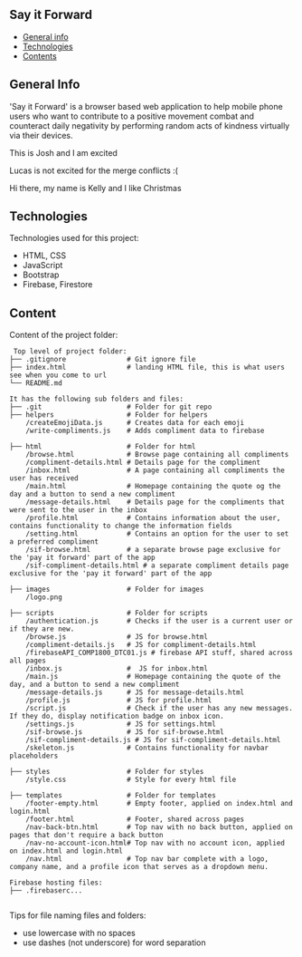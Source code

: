 ## Say it Forward

* [General info](#general-info)
* [Technologies](#technologies)
* [Contents](#content)

## General Info
'Say it Forward' is a browser based web application to help mobile phone users who want to contribute to a positive movement combat and counteract daily negativity by performing random acts of kindness virtually via their devices.

This is Josh and I am excited

Lucas is not excited for the merge conflicts :(

Hi there, my name is Kelly and I like Christmas

## Technologies

Technologies used for this project:

* HTML, CSS
* JavaScript
* Bootstrap
* Firebase, Firestore

## Content

Content of the project folder:

```
 Top level of project folder: 
├── .gitignore               # Git ignore file
├── index.html               # landing HTML file, this is what users see when you come to url
└── README.md

It has the following sub folders and files:
├── .git                     # Folder for git repo
├── helpers                  # Folder for helpers
    /createEmojiData.js      # Creates data for each emoji
    /write-compliments.js    # Adds compliment data to firebase

├── html                     # Folder for html
    /browse.html             # Browse page containing all compliments
    /compliment-details.html # Details page for the compliment
    /inbox.html              # A page containing all compliments the user has received
    /main.html               # Homepage containing the quote og the day and a button to send a new compliment
    /message-details.html    # Details page for the compliments that were sent to the user in the inbox
    /profile.html            # Contains information about the user, contains functionality to change the information fields
    /setting.html            # Contains an option for the user to set a preferred compliment
    /sif-browse.html         # a separate browse page exclusive for the 'pay it forward' part of the app
    /sif-compliment-details.html # a separate compliment details page exclusive for the 'pay it forward' part of the app

├── images                   # Folder for images
    /logo.png                

├── scripts                  # Folder for scripts
    /authentication.js       # Checks if the user is a current user or if they are new. 
    /browse.js               # JS for browse.html
    /compliment-details.js   # JS for compliment-details.html
    /firebaseAPI_COMP1800_DTC01.js # firebase API stuff, shared across all pages
    /inbox.js                #  JS for inbox.html
    /main.js                 # Homepage containing the quote of the day, and a button to send a new compliment
    /message-details.js      # JS for message-details.html
    /profile.js              # JS for profile.html
    /script.js               # Check if the user has any new messages. If they do, display notification badge on inbox icon.
    /settings.js             # JS for settings.html
    /sif-browse.js           # JS for sif-browse.html
    /sif-compliment-details.js # JS for sif-compliment-details.html
    /skeleton.js             # Contains functionality for navbar placeholders

├── styles                   # Folder for styles
    /style.css               # Style for every html file

├── templates                # Folder for templates
    /footer-empty.html       # Empty footer, applied on index.html and login.html
    /footer.html             # Footer, shared across pages
    /nav-back-btn.html       # Top nav with no back button, applied on pages that don't require a back button
    /nav-no-account-icon.html# Top nav with no account icon, applied on index.html and login.html
    /nav.html                # Top nav bar complete with a logo, company name, and a profile icon that serves as a dropdown menu.

Firebase hosting files: 
├── .firebaserc...


```

Tips for file naming files and folders:

* use lowercase with no spaces
* use dashes (not underscore) for word separation
